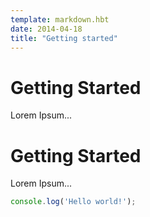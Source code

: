 ```yaml
---
template: markdown.hbt
date: 2014-04-18
title: "Getting started"
---
```


# Getting Started
Lorem Ipsum...

# Getting Started
Lorem Ipsum...

``` js
console.log('Hello world!');
```
